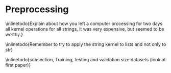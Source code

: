 # Preprocessing #

\inlinetodo{Explain about how you left a computer processing for two days all kernel
operations for all strings, it was very expensive, but seemed to be worthy.}

\inlinetodo{Remember to try to apply the string kernel to lists and not only to str}

\inlinetodo{subsection, Training, testing and validation size datasets (look at first
paper)}

<!-- vim:set filetype=markdown.pandoc : -->
